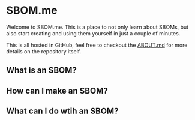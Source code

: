 # SBOM.me

Welcome to SBOM.me. This is a place to not only learn about SBOMs, but also
start creating and using them yourself in just a couple of minutes.

This is all hosted in GitHub, feel free to checkout the
[ABOUT.md](ABOUT.md) for more details on the repository itself.

## What is an SBOM?

## How can I make an SBOM?

## What can I do wtih an SBOM?
